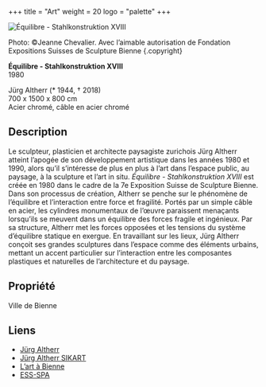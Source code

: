 +++
title = "Art"
weight = 20
logo = "palette"
+++

![Équilibre - Stahlkonstruktion XVIII](/images/crayons.jpg)

Photo: ©Jeanne Chevalier. Avec l’aimable autorisation de Fondation Expositions Suisses de Sculpture Bienne
{.copyright}

**Équilibre - Stahlkonstruktion XVIII**  
1980

Jürg Altherr (* 1944, † 2018)  
700 x 1500 x 800 cm  
Acier chromé, câble en acier chromé

## Description

Le sculpteur, plasticien et architecte paysagiste zurichois Jürg Altherr atteint l’apogée de son développement artistique dans les années 1980 et 1990, alors qu’il s’intéresse de plus en plus à l’art dans l’espace public, au paysage, à la sculpture et l’art in situ. *Équilibre - Stahlkonstruktion XVIII* est créée en 1980 dans le cadre de la 7e Exposition Suisse de Sculpture Bienne. Dans son processus de création, Altherr se penche sur le phénomène de l’équilibre et l’interaction entre force et fragilité. Portés par un simple câble en acier, les cylindres monumentaux de l’œuvre paraissent menaçants lorsqu’ils se meuvent dans un équilibre des forces fragile et ingénieux. Par sa structure, Altherr met les forces opposées et les tensions du système d’équilibre statique en exergue. En travaillant sur les lieux, Jürg Altherr conçoit ses grandes sculptures dans l’espace comme des éléments urbains, mettant un accent particulier sur l’interaction entre les composantes plastiques et naturelles de l’architecture et du paysage.

## Propriété

Ville de Bienne

## Liens

- [Jürg Altherr](http://www.juerg-altherr.ch/)
- [Jürg Altherr SIKART](https://recherche.sik-isea.ch/fr/sik:person-4000382:exp/in/sikart/actor/list)
- [L’art à Bienne](https://art-a-bienne.ch/fr/)
- [ESS-SPA](https://ess-spa.ch/fr/news/framing-sculptures)